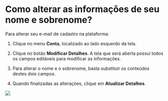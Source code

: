 # Como alterar as informações de seu nome e sobrenome?

Para alterar seu e-mail de cadastro na plataforma:

1. Clique no menu **Conta**, localizado ao lado esquerdo da tela.

2. Clique no botão **Modificar Detalhes**. A tela que será aberta possui todos os campos editáveis para modificar as informações.

3. Para alterar o nome e o sobrenome, basta substituir os conteúdos destes dois campos.

4. Quando finalizadas as alterações, clique em **Atualizar Detalhes**.

![](https://raw.githubusercontent.com/mupi/readinweb-docs/master/images/conta.png)
 